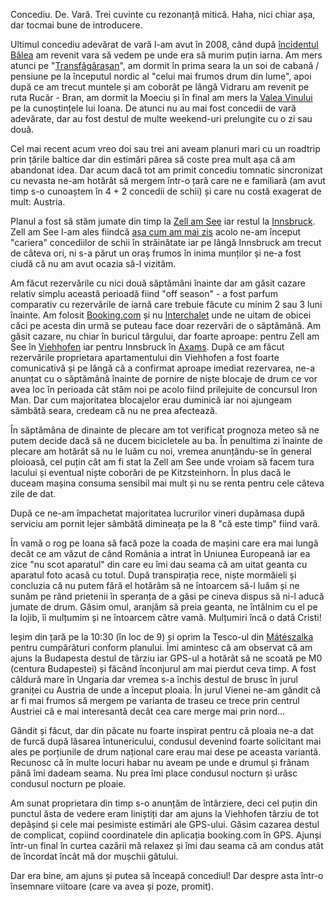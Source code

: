 Concediu. De. Vară. Trei cuvinte cu rezonanță mitică. Haha, nici chiar așa, dar tocmai bune de introducere.

Ultimul concediu adevărat de vară l-am avut în 2008, când după [încidentul Bâlea](http://www.rusiczki.net/2008/04/18/the-real-balea-story-illustrated/) am revenit vara să vedem pe unde era să murim puțin iarna. Am mers atunci pe "[Transfăgărașan](http://en.wikipedia.org/wiki/Transf%C4%83g%C4%83r%C4%83%C8%99an)", am dormit în prima seara la un soi de cabană / pensiune pe la începutul nordic al "celui mai frumos drum din lume", apoi după ce am trecut muntele și am coborât pe lângă Vidraru am revenit pe ruta Rucăr - Bran, am dormit la Moeciu și în final am mers la [Valea Vinului](https://www.flickr.com/photos/janos/2791954882/) pe la cunoștințele lui Ioana. De atunci nu au mai fost concedii de vară adevărate, dar au fost destul de multe weekend-uri prelungite cu o zi sau două.

Cel mai recent acum vreo doi sau trei ani aveam planuri mari cu un roadtrip prin țările baltice dar din estimări părea să coste prea mult așa că am abandonat idea. Dar acum dacă tot am primit concediu tomnatic sincronizat cu nevasta ne-am hotărât să mergem într-o țară care ne e familiară (am avut timp s-o cunoaștem în 4 + 2 concedii de schii) și care nu costă exagerat de mult: Austria.

Planul a fost să stăm jumate din timp la [Zell am See](http://wikitravel.org/en/Zell_am_See) iar restul la [Innsbruck](http://wikitravel.org/en/Innsbruck). Zell am See l-am ales fiindcă [așa cum am mai zis](http://www.rusiczki.net/2014/08/31/then-vs-now/) acolo ne-am început "cariera" concediilor de schii în străinătate iar pe lângă Innsbruck am trecut de câteva ori, ni s-a părut un oraș frumos în inima munților și ne-a fost ciudă că nu am avut ocazia să-l vizităm.

Am făcut rezervările cu nici două săptămâni înainte dar am găsit cazare relativ simplu această perioadă fiind "off season" - a fost parfum comparativ cu rezervările de iarnă care trebuie făcute cu minim 2 sau 3 luni înainte. Am folosit [Booking.com](http://www.booking.com) și nu [Interchalet](http://www.interchalet.co.uk/) unde ne uitam de obicei căci pe acesta din urmă se puteau face doar rezervări de o săptămână. Am găsit cazare, nu chiar în buricul târgului, dar foarte aproape: pentru Zell am See în [Viehhofen](https://goo.gl/maps/0lh0z) iar pentru Innsbruck în [Axams](https://goo.gl/maps/bJQ8X). După ce am făcut rezervările proprietara apartamentului din Viehhofen a fost foarte comunicativă și pe lângă că a confirmat aproape imediat rezervarea, ne-a anunțat cu o săptămână înainte de pornire de niște blocaje de drum ce vor avea loc în perioada cât stăm noi pe acolo fiind prilejuite de concursul Iron Man. Dar cum majoritatea blocajelor erau duminică iar noi ajungeam sămbătă seara, credeam că nu ne prea afectează.

În săptămâna de dinainte de plecare am tot verificat prognoza meteo să ne putem decide dacă să ne ducem bicicletele au ba. În penultima zi înainte de plecare am hotărât să nu le luăm cu noi, vremea anunțându-se în general ploioasă, cel puțin cât am fi stat la Zell am See unde vroiam să facem tura lacului și eventual niște coborâri de pe Kitzsteinhorn. În plus dacă le duceam mașina consuma sensibil mai mult și nu se renta pentru cele câteva zile de dat.

După ce ne-am împachetat majoritatea lucrurilor vineri dupămasa după serviciu am pornit lejer sâmbătă dimineața pe la 8 "că este timp" fiind vară.

În vamă o rog pe Ioana să facă poze la coada de mașini care era mai lungă decât ce am văzut de când România a intrat în Uniunea Europeană iar ea zice "nu scot aparatul" din care eu îmi dau seama că am uitat geanta cu aparatul foto acasă cu totul. După transpirația rece, niște mormăieli și concluzia că nu putem fără el hotărâm să ne întoarcem să-l luăm și ne sunăm pe rând prietenii în speranța de a găsi pe cineva dispus să ni-l aducă jumate de drum. Găsim omul, aranjăm să preia geanta, ne întâlnim cu el pe la Iojib, îi mulțumim și ne întoarcem către vamă. Mulțumiri încă o dată Cristi!

Ieșim din țară pe la 10:30 (în loc de 9) și oprim la Tesco-ul din [Mátészalka](http://ro.wikipedia.org/wiki/M%C3%A1t%C3%A9szalka) pentru cumpărături conform planului. Îmi amintesc că am observat că am ajuns la Budapesta destul de târziu iar GPS-ul a hotărât să ne scoată pe M0 (centura Budapestei) și făcând înconjurul am mai pierdut ceva timp. A fost căldură mare în Ungaria dar vremea s-a închis destul de brusc în jurul graniței cu Austria de unde a început ploaia. În jurul Vienei ne-am gândit că ar fi mai frumos să mergem pe varianta de traseu ce trece prin centrul Austriei că e mai interesantă decât cea care merge mai prin nord...

Gândit și făcut, dar din păcate nu foarte inspirat pentru că ploaia ne-a dat de furcă după lăsarea întunericului, condusul devenind foarte solicitant mai ales pe porțiunile de drum național care erau mai dese pe aceasta variantă. Recunosc că în multe locuri habar nu aveam pe unde e drumul și frânam până îmi dadeam seama. Nu prea îmi place condusul nocturn și urăsc condusul nocturn pe ploaie.

Am sunat proprietara din timp s-o anunțăm de întârziere, deci cel puțin din punctul ăsta de vedere eram liniștiți dar am ajuns la Viehhofen târziu de tot depășind și cele mai pesimiste estimări ale GPS-ului. Găsim cazarea destul de complicat, copiind coordinatele din aplicația booking.com în GPS. Ajunși într-un final în curtea cazării mă relaxez și îmi dau seama că am condus atât de încordat încât mă dor mușchii gâtului.

Dar era bine, am ajuns și putea să înceapă concediul! Dar despre asta într-o însemnare viitoare (care va avea și poze, promit).
